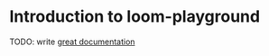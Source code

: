 # Introduction to loom-playground

TODO: write [great documentation](http://jacobian.org/writing/great-documentation/what-to-write/)
